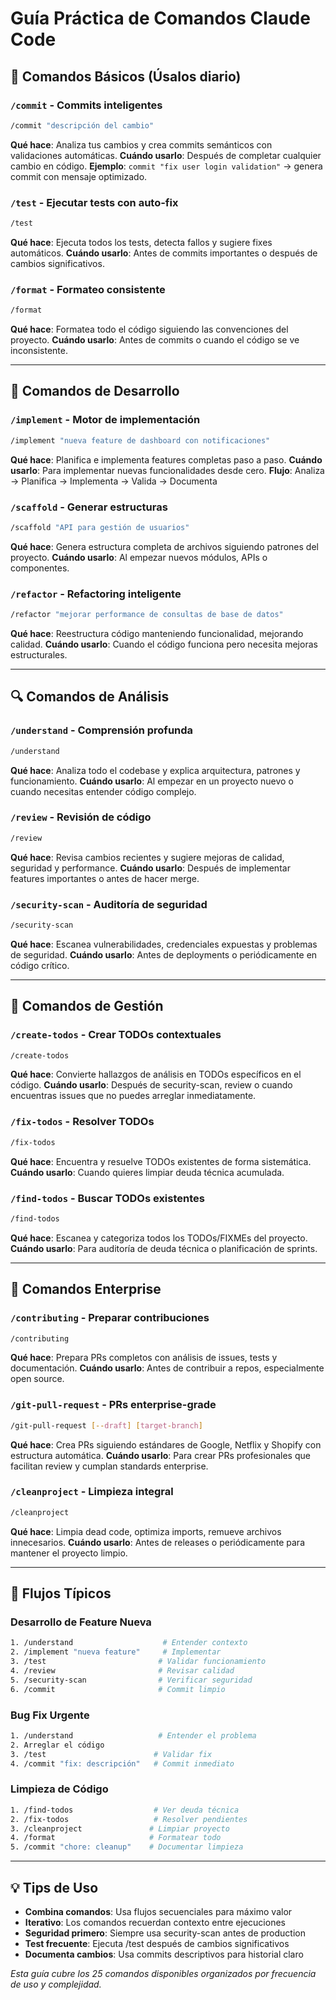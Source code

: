 # Guía Práctica de Comandos Claude Code

## 🚀 Comandos Básicos (Úsalos diario)

### `/commit` - Commits inteligentes
```bash
/commit "descripción del cambio"
```
**Qué hace**: Analiza tus cambios y crea commits semánticos con validaciones automáticas.
**Cuándo usarlo**: Después de completar cualquier cambio en código.
**Ejemplo**: `commit "fix user login validation"` → genera commit con mensaje optimizado.

### `/test` - Ejecutar tests con auto-fix
```bash
/test
```
**Qué hace**: Ejecuta todos los tests, detecta fallos y sugiere fixes automáticos.
**Cuándo usarlo**: Antes de commits importantes o después de cambios significativos.

### `/format` - Formateo consistente
```bash
/format
```
**Qué hace**: Formatea todo el código siguiendo las convenciones del proyecto.
**Cuándo usarlo**: Antes de commits o cuando el código se ve inconsistente.

---

## 🔧 Comandos de Desarrollo

### `/implement` - Motor de implementación
```bash
/implement "nueva feature de dashboard con notificaciones"
```
**Qué hace**: Planifica e implementa features completas paso a paso.
**Cuándo usarlo**: Para implementar nuevas funcionalidades desde cero.
**Flujo**: Analiza → Planifica → Implementa → Valida → Documenta

### `/scaffold` - Generar estructuras
```bash
/scaffold "API para gestión de usuarios"
```
**Qué hace**: Genera estructura completa de archivos siguiendo patrones del proyecto.
**Cuándo usarlo**: Al empezar nuevos módulos, APIs o componentes.

### `/refactor` - Refactoring inteligente
```bash
/refactor "mejorar performance de consultas de base de datos"
```
**Qué hace**: Reestructura código manteniendo funcionalidad, mejorando calidad.
**Cuándo usarlo**: Cuando el código funciona pero necesita mejoras estructurales.

---

## 🔍 Comandos de Análisis

### `/understand` - Comprensión profunda
```bash
/understand
```
**Qué hace**: Analiza todo el codebase y explica arquitectura, patrones y funcionamiento.
**Cuándo usarlo**: Al empezar en un proyecto nuevo o cuando necesitas entender código complejo.

### `/review` - Revisión de código
```bash
/review
```
**Qué hace**: Revisa cambios recientes y sugiere mejoras de calidad, seguridad y performance.
**Cuándo usarlo**: Después de implementar features importantes o antes de hacer merge.

### `/security-scan` - Auditoría de seguridad
```bash
/security-scan
```
**Qué hace**: Escanea vulnerabilidades, credenciales expuestas y problemas de seguridad.
**Cuándo usarlo**: Antes de deployments o periódicamente en código crítico.

---

## 📝 Comandos de Gestión

### `/create-todos` - Crear TODOs contextuales
```bash
/create-todos
```
**Qué hace**: Convierte hallazgos de análisis en TODOs específicos en el código.
**Cuándo usarlo**: Después de security-scan, review o cuando encuentras issues que no puedes arreglar inmediatamente.

### `/fix-todos` - Resolver TODOs
```bash
/fix-todos
```
**Qué hace**: Encuentra y resuelve TODOs existentes de forma sistemática.
**Cuándo usarlo**: Cuando quieres limpiar deuda técnica acumulada.

### `/find-todos` - Buscar TODOs existentes
```bash
/find-todos
```
**Qué hace**: Escanea y categoriza todos los TODOs/FIXMEs del proyecto.
**Cuándo usarlo**: Para auditoría de deuda técnica o planificación de sprints.

---

## 🏢 Comandos Enterprise

### `/contributing` - Preparar contribuciones
```bash
/contributing
```
**Qué hace**: Prepara PRs completos con análisis de issues, tests y documentación.
**Cuándo usarlo**: Antes de contribuir a repos, especialmente open source.

### `/git-pull-request` - PRs enterprise-grade
```bash
/git-pull-request [--draft] [target-branch]
```
**Qué hace**: Crea PRs siguiendo estándares de Google, Netflix y Shopify con estructura automática.
**Cuándo usarlo**: Para crear PRs profesionales que facilitan review y cumplan standards enterprise.

### `/cleanproject` - Limpieza integral
```bash
/cleanproject
```
**Qué hace**: Limpia dead code, optimiza imports, remueve archivos innecesarios.
**Cuándo usarlo**: Antes de releases o periódicamente para mantener el proyecto limpio.

---

## 🎯 Flujos Típicos

### Desarrollo de Feature Nueva
```bash
1. /understand                    # Entender contexto
2. /implement "nueva feature"     # Implementar
3. /test                         # Validar funcionamiento  
4. /review                       # Revisar calidad
5. /security-scan                # Verificar seguridad
6. /commit                       # Commit limpio
```

### Bug Fix Urgente
```bash
1. /understand                   # Entender el problema
2. Arreglar el código
3. /test                        # Validar fix
4. /commit "fix: descripción"   # Commit inmediato
```

### Limpieza de Código
```bash
1. /find-todos                  # Ver deuda técnica
2. /fix-todos                   # Resolver pendientes
3. /cleanproject               # Limpiar proyecto
4. /format                     # Formatear todo
5. /commit "chore: cleanup"    # Documentar limpieza
```

---

## 💡 Tips de Uso

- **Combina comandos**: Usa flujos secuenciales para máximo valor
- **Iterativo**: Los comandos recuerdan contexto entre ejecuciones
- **Seguridad primero**: Siempre usa security-scan antes de production
- **Test frecuente**: Ejecuta /test después de cambios significativos
- **Documenta cambios**: Usa commits descriptivos para historial claro

*Esta guía cubre los 25 comandos disponibles organizados por frecuencia de uso y complejidad.*